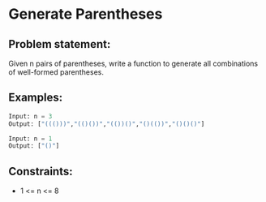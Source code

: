 # Generate Parentheses

## Problem statement:
Given n pairs of parentheses, write a function to generate all combinations of well-formed parentheses.

## Examples:
```py
Input: n = 3
Output: ["((()))","(()())","(())()","()(())","()()()"]
```
```py
Input: n = 1
Output: ["()"]
```

## Constraints:
- 1 <= n <= 8
